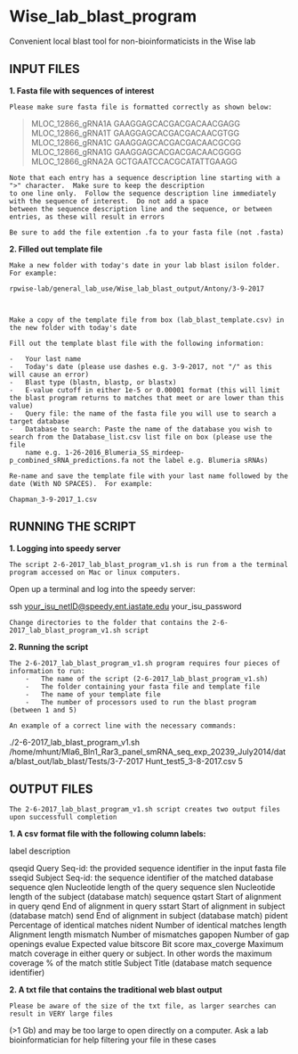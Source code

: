 # Wise_lab_blast_program
Convenient local blast tool for non-bioinformaticists in the Wise lab


## INPUT FILES

**1.	Fasta file with sequences of interest**

	Please make sure fasta file is formatted correctly as shown below:
	
>MLOC_12866_gRNA1A
GAAGGAGCACGACGACAACGAGG
>MLOC_12866_gRNA1T
GAAGGAGCACGACGACAACGTGG
>MLOC_12866_gRNA1C
GAAGGAGCACGACGACAACGCGG
>MLOC_12866_gRNA1G
GAAGGAGCACGACGACAACGGGG
>MLOC_12866_gRNA2A
GCTGAATCCACGCATATTGAAGG

	Note that each entry has a sequence description line starting with a ">" character.  Make sure to keep the description 
	to one line only.  Follow the sequence description line immediately with the sequence of interest.  Do not add a space 
	between the sequence description line and the sequence, or between entries, as these will result in errors
	
	Be sure to add the file extention .fa to your fasta file (not .fasta)


**2.	Filled out template file**

	Make a new folder with today's date in your lab blast isilon folder.  For example:
	
	rpwise-lab/general_lab_use/Wise_lab_blast_output/Antony/3-9-2017
	


	Make a copy of the template file from box (lab_blast_template.csv) in the new folder with today's date
	
	Fill out the template blast file with the following information:
	
	-	Your last name
	-	Today's date (please use dashes e.g. 3-9-2017, not "/" as this will cause an error)
	-	Blast type (blastn, blastp, or blastx)
	-	E-value cutoff in either 1e-5 or 0.00001 format (this will limit the blast program returns to matches that meet or are lower than this value)
	-	Query file: the name of the fasta file you will use to search a target database
	-	Database to search: Paste the name of the database you wish to search from the Database_list.csv list file on box (please use the file 
		name e.g. 1-26-2016_Blumeria_SS_mirdeep-p_combined_sRNA_predictions.fa not the label e.g. Blumeria sRNAs)

	Re-name and save the template file with your last name followed by the date (With NO SPACES).  For example:
	
	Chapman_3-9-2017_1.csv



## RUNNING THE SCRIPT

**1.	Logging into speedy server**

	The script 2-6-2017_lab_blast_program_v1.sh is run from a the terminal program accessed on Mac or linux computers.  
  Open up a terminal and log into the speedy server:

ssh your_isu_netID@speedy.ent.iastate.edu
your_isu_password

	Change directories to the folder that contains the 2-6-2017_lab_blast_program_v1.sh script
	
**2.	Running the script**

	The 2-6-2017_lab_blast_program_v1.sh program requires four pieces of information to run:
		-	The name of the script (2-6-2017_lab_blast_program_v1.sh)
		-	The folder containing your fasta file and template file
		-	The name of your template file
		-	The number of processors used to run the blast program (between 1 and 5)
	
	An example of a correct line with the necessary commands:
	
./2-6-2017_lab_blast_program_v1.sh /home/mhunt/Mla6_Bln1_Rar3_panel_smRNA_seq_exp_20239_July2014/data/blast_out/lab_blast/Tests/3-7-2017 Hunt_test5_3-8-2017.csv 5



## OUTPUT FILES

	The 2-6-2017_lab_blast_program_v1.sh script creates two output files upon successfull completion
	
**1.	A csv format file with the following column labels:**

label			description

qseqid			Query Seq-id: the provided sequence identifier in the input fasta file
sseqid			Subject Seq-id: the sequence identifier of the matched database sequence
qlen			Nucleotide length of the query sequence
slen			Nucleotide length of the subject (database match) sequence
qstart			Start of alignment in query
qend			End of alignment in query
sstart			Start of alignment in subject (database match)
send			End of alignment in subject (database match)
pident			Percentage of identical matches
nident			Number of identical matches
length			Alignment length
mismatch		Number of mismatches
gapopen			Number of gap openings
evalue			Expected value
bitscore		Bit score
max_coverge		Maximum match coverage in either query or subject.  In other words the maximum coverage % of the match
stitle			Subject Title (database match sequence identifier)



**2.	A txt file that contains the traditional web blast output** 

	Please be aware of the size of the txt file, as larger searches can result in VERY large files 
  (>1 Gb) and may be too large to open directly on a computer.  Ask a lab bioinformatician for help filtering
  your file in these cases
